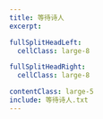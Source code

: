 ```yaml
---
title: 等待诗人
excerpt:

fullSplitHeadLeft:
  cellClass: large-8

fullSplitHeadRight:
  cellClass: large-8

contentClass: large-5
include: 等待诗人.txt
---
```

